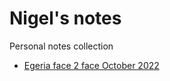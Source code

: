 # Nigel's notes

Personal notes collection

* [Egeria face 2 face October 2022](meetings/oct2022f2f)
